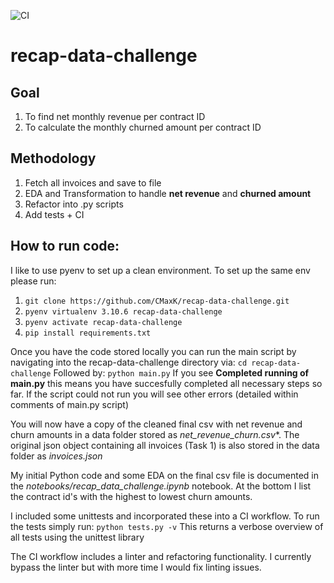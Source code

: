 ![CI](https://github.com/username/example-repo/workflows/CI/badge.svg)

# recap-data-challenge

## Goal
1. To find net monthly revenue per contract ID
2. To calculate the monthly churned amount per contract ID

## Methodology
1. Fetch all invoices and save to file
2. EDA and Transformation to handle **net revenue** and **churned amount**
3. Refactor into .py scripts
4. Add tests + CI

## How to run code:
I like to use pyenv to set up a clean environment. To set up the same env please run:
1. ```git clone https://github.com/CMaxK/recap-data-challenge.git```
2. ```pyenv virtualenv 3.10.6 recap-data-challenge```
3. ```pyenv activate recap-data-challenge```
4. ```pip install requirements.txt```

Once you have the code stored locally you can run the main script by navigating into the recap-data-challenge directory via:
```cd recap-data-challenge```
Followed by:
```python main.py```
If you see **Completed running of main.py** this means you have succesfully completed all necessary steps so far. If the script could not run you will see other errors (detailed within comments of main.py script)

You will now have a copy of the cleaned final csv with net revenue and churn amounts in a data folder stored as *net_revenue_churn.csv**. The original json object containing all invoices (Task 1) is also stored in the data folder as *invoices.json*

My initial Python code and some EDA on the final csv file is documented in the *notebooks/recap_data_challenge.ipynb* notebook. At the bottom I list the contract id's with the highest to lowest churn amounts. 

I included some unittests and incorporated these into a CI workflow. 
To run the tests simply run:
```python tests.py -v```
This returns a verbose overview of all tests using the unittest library

The CI workflow includes a linter and refactoring functionality. I currently bypass the linter but with more time I would fix linting issues.

